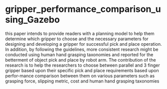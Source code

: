 # gripper_performance_comparison_using_Gazebo
this paper intends to provide readers with a planning model to help them determine which gripper to choose and the necessary parameters for designing and developing a gripper for successful pick and place operation. In addition, by following the guidelines, more consistent research might be conducted using human hand grasping taxonomies and reported for the betterment of object pick and place by robot arm.
The contribution of the research is to help the researchers to choose between parallel and 3 finger gripper based upon their specific pick and place requirements based upon perfor-mance comparison between them on various parameters such as grasping force, slipping metric, cost and human hand grasping taxonomies 
